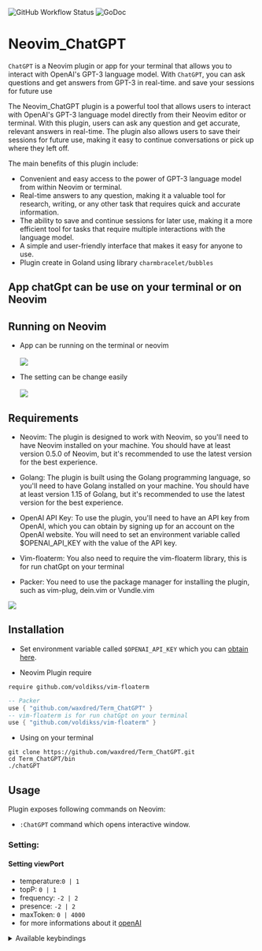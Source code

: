 ![GitHub Workflow Status](https://github.com/waxdred/Term_ChatGPT/actions/workflows/default.yml/badge.svg)
![GoDoc](https://godoc.org/github.com/golang/gddo?status.svg)
# Neovim_ChatGPT

`ChatGPT` is a Neovim plugin or app for your terminal that allows you to interact with OpenAI's GPT-3 language model.
With `ChatGPT`, you can ask questions and get answers from GPT-3 in real-time.
and save your sessions for future use


The Neovim_ChatGPT plugin is a powerful tool that allows users to interact with OpenAI's GPT-3 language model directly from their Neovim editor or terminal. With this plugin, users can ask any question and get accurate, relevant answers in real-time. The plugin also allows users to save their sessions for future use, making it easy to continue conversations or pick up where they left off.

The main benefits of this plugin include:

- Convenient and easy access to the power of GPT-3 language model from within Neovim or terminal.
- Real-time answers to any question, making it a valuable tool for research, writing, or any other task that        requires quick and accurate information.
- The ability to save and continue sessions for later use, making it a more efficient tool for tasks that require multiple interactions with the language model.
- A simple and user-friendly interface that makes it easy for anyone to use.
- Plugin create in Goland using library `charmbracelet/bubbles`

## App chatGpt can be use on your terminal or on Neovim

## Running on Neovim

- App can be running on the terminal or neovim </br> </br>
![](https://imgur.com/KCCKaR6.png)

- The setting can be change easily </br> </br>
![](https://i.imgur.com/5TFJflJ.gif)

## Requirements
- Neovim: The plugin is designed to work with Neovim, so you'll need to have Neovim installed on your machine. You should have at least version 0.5.0 of Neovim, but it's recommended to use the latest version for the best experience.

- Golang: The plugin is built using the Golang programming language, so you'll need to have Golang installed on your machine. You should have at least version 1.15 of Golang, but it's recommended to use the latest version for the best experience.

- OpenAI API Key: To use the plugin, you'll need to have an API key from OpenAI, which you can obtain by signing up for an account on the OpenAI website. You will need to set an environment variable called $OPENAI_API_KEY with the value of the API key.

- Vim-floaterm: You also need to require the vim-floaterm library, this is for run chatGpt on your terminal

- Packer: You need to use the package manager for installing the plugin, such as vim-plug, dein.vim or Vundle.vim

![](https://i.imgur.com/YIyqUFL.gif)

## Installation

- Set environment variable called `$OPENAI_API_KEY` which you can [obtain here](https://beta.openai.com/account/api-keys).

- Neovim Plugin require
```
require github.com/voldikss/vim-floaterm
```

```lua
-- Packer
use { "github.com/waxdred/Term_ChatGPT" }
-- vim-floaterm is for run chatGpt on your terminal
use { "github.com/voldikss/vim-floaterm" }
```

- Using on your terminal
```
git clone https://github.com/waxdred/Term_ChatGPT.git 
cd Term_ChatGPT/bin
./chatGPT
```

## Usage

Plugin exposes following commands on Neovim:
- `:ChatGPT` command which opens interactive window.
### Setting:
#### Setting viewPort
- temperature:`0 | 1`
- topP: `0 | 1`
- frequency: `-2 | 2`
- presence: `-2 | 2`
- maxToken: `0 | 4000`
- for more informations about it [openAI](https://beta.openai.com/docs/guides/completion/prompt-design)
<details>
<summary>Available keybindings</summary>
<br>
  <lu>
    <li></li>
    <li><Esc> to close chat window.</li>
    <li>scroll mouse scroll up chat window.</li>
    <li>scroll mouse scroll down chat window.</li>
    <li><C-y> to copy/yank last answer.</li>
    <li><C-n> Start new session.</li>
    <li><Tab> Cycle over windows.</li>
    <li>Setting Window</li>
    <li>< + > [Change value selection] up the value</li>
    <li>< - > [Change value selection] down the value</li>
    <li><C-k> [Navigate] with arrow</li>
    <li><C-j> [Navigate] with arrow</li>
    <li>Session Window</li>
    <li><Enter> Select Session</li>
    <li>C-d deleted Session</li>
    <li>C-rrename Session</li>
  </lu>
</details>
